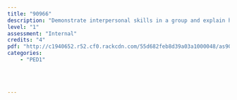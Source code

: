 ```yaml
---
title: "90966"
description: "Demonstrate interpersonal skills in a group and explain how these skills impact on others"
level: "1"
assessment: "Internal"
credits: "4"
pdf: "http://c1940652.r52.cf0.rackcdn.com/55d682feb8d39a03a1000048/as90966.pdf"
categories:
    - "PED1"
    
    
    
    
---
```

